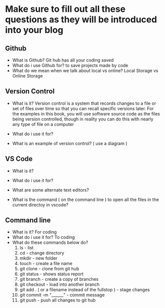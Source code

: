 # Make sure to fill out all these questions as they will be introduced into your blog



## Github
- What is Github?
Git hub has all your coding saved
- What do i use Github for?
to save projects made by code
- What do we mean when we talk about local vs online?
Local Storage vs Online Storage


## Version Control
- What is it?
Version control is a system that records changes to a file or set of files over time so that you can recall specific versions later. For the examples in this book, you will use software source code as the files being version controlled, though in reality you can do this with nearly any type of file on a computer
- What do i use it for?

- What is an example of version control? ( use a diagram )


## VS Code
- What is it?

- What do i use it for?

- What are some alternate text editors?

- What is the command ( on the command line ) to open all the files in the current directoy in vscode?


## Command line
- What is it?
For coding
- What do i use it for?
To coding
- What do these commands below do?
  1. ls - list
  2. cd - change directory
  3. mkdir - new folder
  4. touch - create a file name
  5. git clone - clone from git hub
  6. git status - shows status report
  7. git branch - create a copy of branches
  8. git checkout - load into another branch
  9. git add . ( or a filename instead of the fullstop ) - stage changes
  10. git commit -m "______" - commit message
  11. git push - push all changes to git hub


